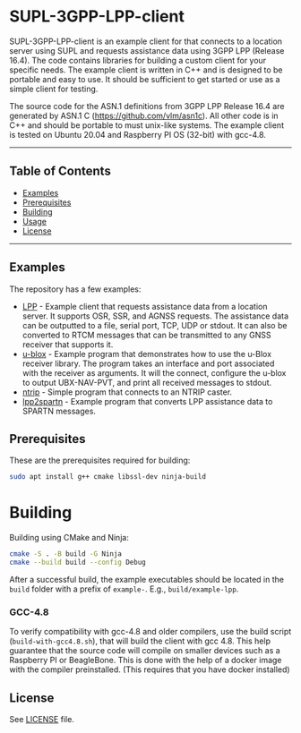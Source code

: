 # SUPL-3GPP-LPP-client

SUPL-3GPP-LPP-client is an example client for that connects to a location server using SUPL and requests assistance data using 3GPP LPP (Release 16.4). The code contains libraries for building a custom client for your specific needs. The example client is written in C++ and is designed to be portable and easy to use. It should be sufficient to get started or use as a simple client for testing.

The source code for the ASN.1 definitions from 3GPP LPP Release 16.4 are generated by ASN.1 C (https://github.com/vlm/asn1c). All other code is in C++ and should be portable to must unix-like systems. The example client is tested on Ubuntu 20.04 and Raspberry PI OS (32-bit) with gcc-4.8.

---

## Table of Contents
- [Examples](#examples)
- [Prerequisites](#prerequisites)
- [Building](#building)
- [Usage](#usage)
- [License](#license)

---

## Examples
The repository has a few examples:
- [LPP](/examples/lpp/README.md) - Example client that requests assistance data from a location server. It supports OSR, SSR, and AGNSS requests. The assistance data can be outputted to a file, serial port, TCP, UDP or stdout. It can also be converted to RTCM messages that can be transmitted to any GNSS receiver that supports it.
- [u-blox](/examples/ublox/README.md) - Example program that demonstrates how to use the u-Blox receiver library. The program takes an interface and port associated with the receiver as arguments. It will the connect, configure the u-blox to output UBX-NAV-PVT, and print all received messages to stdout.
- [ntrip](/examples/ntrip/README.md) - Simple program that connects to an NTRIP caster.
- [lpp2spartn](/examples/lpp2spartn/README.md) - Example program that converts LPP assistance data to SPARTN messages.

## Prerequisites
These are the prerequisites required for building: 
```bash
sudo apt install g++ cmake libssl-dev ninja-build
```

# Building
Building using CMake and Ninja:
```bash
cmake -S . -B build -G Ninja
cmake --build build --config Debug
```

After a successful build, the example executables should be located in the `build` folder with a prefix of `example-`. E.g., `build/example-lpp`.

### GCC-4.8

To verify compatibility with gcc-4.8 and older compilers, use the build script (`build-with-gcc4.8.sh`), that will build the client with gcc 4.8. This help guarantee that the source code will compile on smaller devices such as a Raspberry PI or BeagleBone. This is done with the help of a docker image with the compiler preinstalled. (This requires that you have docker installed)

## License
See [LICENSE](/LICENSE.txt) file.
